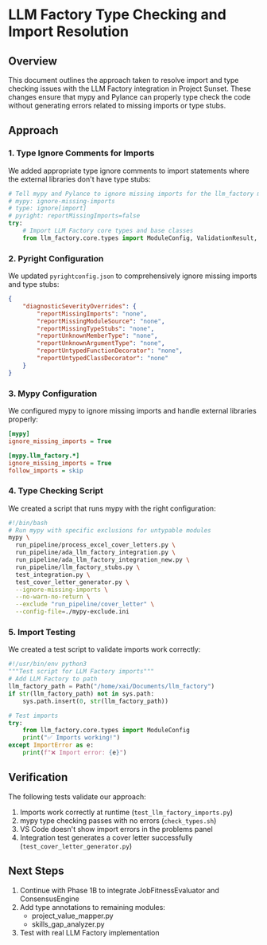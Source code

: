 # LLM Factory Type Checking and Import Resolution

## Overview
This document outlines the approach taken to resolve import and type checking issues with the LLM Factory integration in Project Sunset. These changes ensure that mypy and Pylance can properly type check the code without generating errors related to missing imports or type stubs.

## Approach

### 1. Type Ignore Comments for Imports
We added appropriate type ignore comments to import statements where the external libraries don't have type stubs:

```python
# Tell mypy and Pylance to ignore missing imports for the llm_factory module
# mypy: ignore-missing-imports
# type: ignore[import]
# pyright: reportMissingImports=false
try:
    # Import LLM Factory core types and base classes
    from llm_factory.core.types import ModuleConfig, ValidationResult, ModuleResult, ConsensusConfig  # type: ignore
```

### 2. Pyright Configuration
We updated `pyrightconfig.json` to comprehensively ignore missing imports and type stubs:

```json
{
    "diagnosticSeverityOverrides": {
        "reportMissingImports": "none",
        "reportMissingModuleSource": "none",
        "reportMissingTypeStubs": "none",
        "reportUnknownMemberType": "none",
        "reportUnknownArgumentType": "none",
        "reportUntypedFunctionDecorator": "none",
        "reportUntypedClassDecorator": "none"
    }
}
```

### 3. Mypy Configuration
We configured mypy to ignore missing imports and handle external libraries properly:

```ini
[mypy]
ignore_missing_imports = True

[mypy.llm_factory.*]
ignore_missing_imports = True
follow_imports = skip
```

### 4. Type Checking Script
We created a script that runs mypy with the right configuration:

```bash
#!/bin/bash
# Run mypy with specific exclusions for untypable modules
mypy \
  run_pipeline/process_excel_cover_letters.py \
  run_pipeline/ada_llm_factory_integration.py \
  run_pipeline/ada_llm_factory_integration_new.py \
  run_pipeline/llm_factory_stubs.py \
  test_integration.py \
  test_cover_letter_generator.py \
  --ignore-missing-imports \
  --no-warn-no-return \
  --exclude "run_pipeline/cover_letter" \
  --config-file=./mypy-exclude.ini
```

### 5. Import Testing
We created a test script to validate imports work correctly:

```python
#!/usr/bin/env python3
"""Test script for LLM Factory imports"""
# Add LLM Factory to path
llm_factory_path = Path("/home/xai/Documents/llm_factory")
if str(llm_factory_path) not in sys.path:
    sys.path.insert(0, str(llm_factory_path))

# Test imports
try:
    from llm_factory.core.types import ModuleConfig
    print("✅ Imports working!")
except ImportError as e:
    print(f"❌ Import error: {e}")
```

## Verification

The following tests validate our approach:

1. Imports work correctly at runtime (`test_llm_factory_imports.py`)
2. mypy type checking passes with no errors (`check_types.sh`)
3. VS Code doesn't show import errors in the problems panel
4. Integration test generates a cover letter successfully (`test_cover_letter_generator.py`)

## Next Steps

1. Continue with Phase 1B to integrate JobFitnessEvaluator and ConsensusEngine
2. Add type annotations to remaining modules:
   - project_value_mapper.py
   - skills_gap_analyzer.py
3. Test with real LLM Factory implementation
